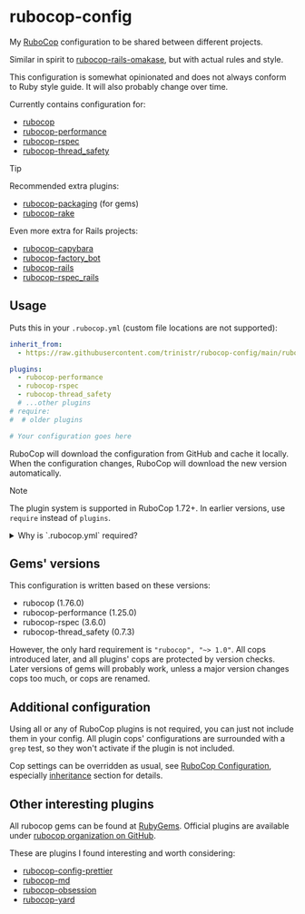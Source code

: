# rubocop-config

My [RuboCop](https://rubygems.org/gems/rubocop) configuration to be shared between different projects.

Similar in spirit to [rubocop-rails-omakase](https://github.com/rails/rubocop-rails-omakase),
but with actual rules and style.

This configuration is somewhat opinionated and does not always conform to Ruby style guide.
It will also probably change over time.

Currently contains configuration for:
- [rubocop](https://github.com/rubocop/rubocop)
- [rubocop-performance](https://github.com/rubocop/rubocop-performance)
- [rubocop-rspec](https://github.com/rubocop/rubocop-rspec)
- [rubocop-thread_safety](https://github.com/rubocop/rubocop-thread_safety)

> [!TIP]
> Recommended extra plugins:
> - [rubocop-packaging](https://github.com/utkarsh2102/rubocop-packaging) (for gems)
> - [rubocop-rake](https://github.com/rubocop/rubocop-rake)
>
> Even more extra for Rails projects:
> - [rubocop-capybara](https://github.com/rubocop/rubocop-capybara)
> - [rubocop-factory_bot](https://github.com/rubocop/rubocop-factory_bot)
> - [rubocop-rails](https://github.com/rubocop/rubocop-rails)
> - [rubocop-rspec_rails](https://github.com/rubocop/rubocop-rspec_rails)

## Usage

Puts this in your `.rubocop.yml` (custom file locations are not supported):
```yaml
inherit_from:
  - https://raw.githubusercontent.com/trinistr/rubocop-config/main/rubocop.yml

plugins:
  - rubocop-performance
  - rubocop-rspec
  - rubocop-thread_safety
  # ...other plugins
# require:
#  # older plugins

# Your configuration goes here
```

RuboCop will download the configuration from GitHub and cache it locally.
When the configuration changes, RuboCop will download the new version automatically.

> [!NOTE]
> The plugin system is supported in RuboCop 1.72+. In earlier versions, use `require` instead of `plugins`.

<details>
<summary>Why is `.rubocop.yml` required?</summary>

RuboCop fails on at least some cops if they are configured, but the plugins are not loaded.
As ERB preprocessing happens on file load, before we can determine the full configuration,
we have to manually check a known file to determine what cops to enable.

Sadly, this means that additional plugins' activation in subfolders will not influence
what is loaded in this configuration.
</details>

## Gems' versions

This configuration is written based on these versions:
- rubocop (1.76.0)
- rubocop-performance (1.25.0)
- rubocop-rspec (3.6.0)
- rubocop-thread_safety (0.7.3)

However, the only hard requirement is `"rubocop", "~> 1.0"`.
All cops introduced later, and all plugins' cops are protected by version checks.
Later versions of gems will probably work, unless a major version changes cops too much,
or cops are renamed.

## Additional configuration

Using all or any of RuboCop plugins is not required, you can just not include them in your config.
All plugin cops' configurations are surrounded with a `grep` test, so they won't activate if the plugin is not included.

Cop settings can be overridden as usual, see [RuboCop Configuration](https://docs.rubocop.org/rubocop/configuration.html), especially [inheritance](https://docs.rubocop.org/rubocop/configuration.html#inheritance) section for details.

## Other interesting plugins

All rubocop gems can be found at [RubyGems](https://rubygems.org/search?query=rubocop).
Official plugins are available under [rubocop organization on GitHub](https://github.com/orgs/rubocop/repositories).

These are plugins I found interesting and worth considering:
- [rubocop-config-prettier](https://github.com/xinminlabs/rubocop-config-prettier)
- [rubocop-md](https://github.com/rubocop/rubocop-md)
- [rubocop-obsession](https://github.com/jeromedalbert/rubocop-obsession)
- [rubocop-yard](https://github.com/ksss/rubocop-yard)
